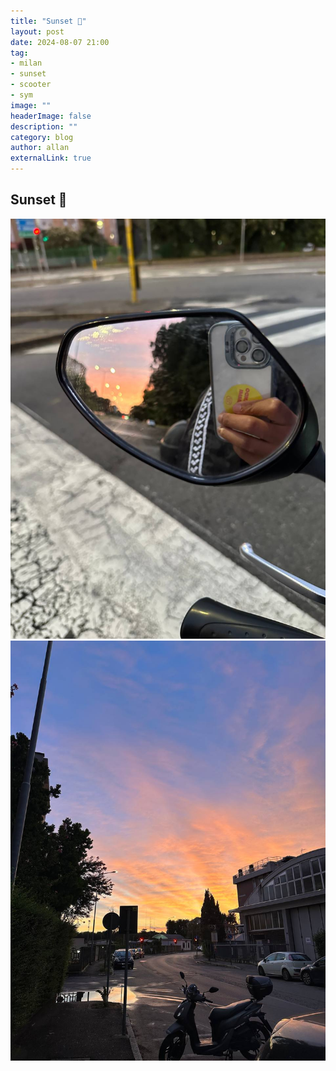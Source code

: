 ```yaml
---
title: "Sunset 🌇"
layout: post
date: 2024-08-07 21:00
tag: 
- milan
- sunset
- scooter 
- sym
image: ""
headerImage: false
description: ""
category: blog
author: allan
externalLink: true
---
```


## Sunset 🌇


<div>
    <img class="image" src="https://github.com/Allan-Nava/Allan-Nava.github.io/blob/master/assets/images/photo_2024-08-07.jpg?raw=true" alt="" />
</div>


<div>
    <img class="image" src="https://github.com/Allan-Nava/Allan-Nava.github.io/blob/master/assets/images/photo_2024-08-07-01.jpg?raw=true" alt="" />
</div>

